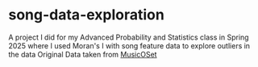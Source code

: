 # song-data-exploration
A project I did for my Advanced Probability and Statistics class in Spring 2025 where I used Moran's I with song feature data to explore outliers in the data
Original Data taken from [MusicOSet](https://marianaossilva.github.io/DSW2019/)
